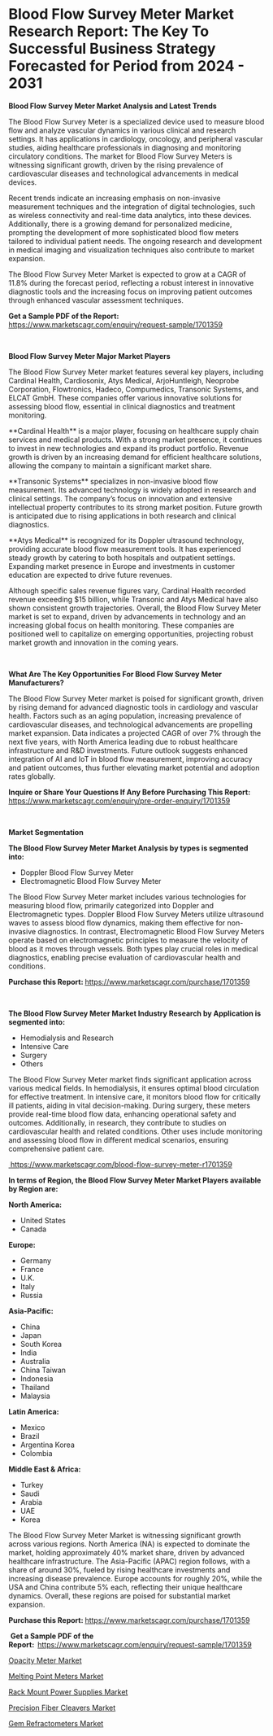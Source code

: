 <p><h1>Blood Flow Survey Meter Market Research Report: The Key To Successful Business Strategy Forecasted for Period from 2024 - 2031</h1></p><p><strong>Blood Flow Survey Meter Market Analysis and Latest Trends</strong></p>
<p><p>The Blood Flow Survey Meter is a specialized device used to measure blood flow and analyze vascular dynamics in various clinical and research settings. It has applications in cardiology, oncology, and peripheral vascular studies, aiding healthcare professionals in diagnosing and monitoring circulatory conditions. The market for Blood Flow Survey Meters is witnessing significant growth, driven by the rising prevalence of cardiovascular diseases and technological advancements in medical devices.</p><p>Recent trends indicate an increasing emphasis on non-invasive measurement techniques and the integration of digital technologies, such as wireless connectivity and real-time data analytics, into these devices. Additionally, there is a growing demand for personalized medicine, prompting the development of more sophisticated blood flow meters tailored to individual patient needs. The ongoing research and development in medical imaging and visualization techniques also contribute to market expansion. </p><p>The Blood Flow Survey Meter Market is expected to grow at a CAGR of 11.8% during the forecast period, reflecting a robust interest in innovative diagnostic tools and the increasing focus on improving patient outcomes through enhanced vascular assessment techniques.</p></p>
<p><strong>Get a Sample PDF of the Report:&nbsp;</strong> <a href="https://www.marketscagr.com/enquiry/request-sample/1701359?utm_campaign=1684&utm_medium=2&utm_source=Github&utm_content=ia&utm_term=21102024&utm_id=blood-flow-survey-meter">https://www.marketscagr.com/enquiry/request-sample/1701359</a></p>
<p>&nbsp;</p>
<p><strong>Blood Flow Survey Meter Major Market Players</strong></p>
<p><p>The Blood Flow Survey Meter market features several key players, including Cardinal Health, Cardiosonix, Atys Medical, ArjoHuntleigh, Neoprobe Corporation, Flowtronics, Hadeco, Compumedics, Transonic Systems, and ELCAT GmbH. These companies offer various innovative solutions for assessing blood flow, essential in clinical diagnostics and treatment monitoring.</p><p>**Cardinal Health** is a major player, focusing on healthcare supply chain services and medical products. With a strong market presence, it continues to invest in new technologies and expand its product portfolio. Revenue growth is driven by an increasing demand for efficient healthcare solutions, allowing the company to maintain a significant market share.</p><p>**Transonic Systems** specializes in non-invasive blood flow measurement. Its advanced technology is widely adopted in research and clinical settings. The company’s focus on innovation and extensive intellectual property contributes to its strong market position. Future growth is anticipated due to rising applications in both research and clinical diagnostics.</p><p>**Atys Medical** is recognized for its Doppler ultrasound technology, providing accurate blood flow measurement tools. It has experienced steady growth by catering to both hospitals and outpatient settings. Expanding market presence in Europe and investments in customer education are expected to drive future revenues.</p><p>Although specific sales revenue figures vary, Cardinal Health recorded revenue exceeding $15 billion, while Transonic and Atys Medical have also shown consistent growth trajectories. Overall, the Blood Flow Survey Meter market is set to expand, driven by advancements in technology and an increasing global focus on health monitoring. These companies are positioned well to capitalize on emerging opportunities, projecting robust market growth and innovation in the coming years.</p></p>
<p>&nbsp;</p>
<p><strong>What Are The Key Opportunities For Blood Flow Survey Meter Manufacturers?</strong></p>
<p><p>The Blood Flow Survey Meter market is poised for significant growth, driven by rising demand for advanced diagnostic tools in cardiology and vascular health. Factors such as an aging population, increasing prevalence of cardiovascular diseases, and technological advancements are propelling market expansion. Data indicates a projected CAGR of over 7% through the next five years, with North America leading due to robust healthcare infrastructure and R&D investments. Future outlook suggests enhanced integration of AI and IoT in blood flow measurement, improving accuracy and patient outcomes, thus further elevating market potential and adoption rates globally.</p></p>
<p><strong>Inquire or Share Your Questions If Any Before Purchasing This Report:</strong> <a href="https://www.marketscagr.com/enquiry/pre-order-enquiry/1701359?utm_campaign=1684&utm_medium=2&utm_source=Github&utm_content=ia&utm_term=21102024&utm_id=blood-flow-survey-meter">https://www.marketscagr.com/enquiry/pre-order-enquiry/1701359</a></p>
<p>&nbsp;</p>
<p><strong>Market Segmentation</strong></p>
<p><strong>The Blood Flow Survey Meter Market Analysis by types is segmented into:</strong></p>
<p><ul><li>Doppler Blood Flow Survey Meter</li><li>Electromagnetic Blood Flow Survey Meter</li></ul></p>
<p><p>The Blood Flow Survey Meter market includes various technologies for measuring blood flow, primarily categorized into Doppler and Electromagnetic types. Doppler Blood Flow Survey Meters utilize ultrasound waves to assess blood flow dynamics, making them effective for non-invasive diagnostics. In contrast, Electromagnetic Blood Flow Survey Meters operate based on electromagnetic principles to measure the velocity of blood as it moves through vessels. Both types play crucial roles in medical diagnostics, enabling precise evaluation of cardiovascular health and conditions.</p></p>
<p><strong>Purchase this Report:&nbsp;</strong><a href="https://www.marketscagr.com/purchase/1701359?utm_campaign=1684&utm_medium=2&utm_source=Github&utm_content=ia&utm_term=21102024&utm_id=blood-flow-survey-meter">https://www.marketscagr.com/purchase/1701359</a></p>
<p>&nbsp;</p>
<p><strong>The Blood Flow Survey Meter Market Industry Research by Application is segmented into:</strong></p>
<p><ul><li>Hemodialysis and Research</li><li>Intensive Care</li><li>Surgery</li><li>Others</li></ul></p>
<p><p>The Blood Flow Survey Meter market finds significant application across various medical fields. In hemodialysis, it ensures optimal blood circulation for effective treatment. In intensive care, it monitors blood flow for critically ill patients, aiding in vital decision-making. During surgery, these meters provide real-time blood flow data, enhancing operational safety and outcomes. Additionally, in research, they contribute to studies on cardiovascular health and related conditions. Other uses include monitoring and assessing blood flow in different medical scenarios, ensuring comprehensive patient care.</p></p>
<p><a href="https://www.marketscagr.com/blood-flow-survey-meter-r1701359?utm_campaign=1684&utm_medium=2&utm_source=Github&utm_content=ia&utm_term=21102024&utm_id=blood-flow-survey-meter">&nbsp;https://www.marketscagr.com/blood-flow-survey-meter-r1701359</a></p>
<p><strong>In terms of Region, the Blood Flow Survey Meter Market Players available by Region are:</strong></p>
<p>
    <p> <strong> North America: </strong>
        <ul>
            <li>United States</li>
            <li>Canada</li>
        </ul>
        </p> 
    <p> <strong> Europe: </strong>
        <ul>
            <li>Germany</li>
            <li>France</li>
            <li>U.K.</li>
            <li>Italy</li>
            <li>Russia</li>
        </ul>
        </p> 
    <p> <strong> Asia-Pacific: </strong>
        <ul>
            <li>China</li>
            <li>Japan</li>
            <li>South Korea</li>
            <li>India</li>
            <li>Australia</li>
            <li>China Taiwan</li>
            <li>Indonesia</li>
            <li>Thailand</li>
            <li>Malaysia</li>
        </ul>
        </p> 
    <p> <strong> Latin America: </strong>
        <ul>
            <li>Mexico</li>
            <li>Brazil</li>
            <li>Argentina Korea</li>
            <li>Colombia</li>
        </ul>
        </p> 
    <p> <strong> Middle East & Africa: </strong>
        <ul>
            <li>Turkey</li>
            <li>Saudi</li>
            <li>Arabia</li>
            <li>UAE</li>
            <li>Korea</li>
        </ul>
    </p>
    </p>
<p><p>The Blood Flow Survey Meter Market is witnessing significant growth across various regions. North America (NA) is expected to dominate the market, holding approximately 40% market share, driven by advanced healthcare infrastructure. The Asia-Pacific (APAC) region follows, with a share of around 30%, fueled by rising healthcare investments and increasing disease prevalence. Europe accounts for roughly 20%, while the USA and China contribute 5% each, reflecting their unique healthcare dynamics. Overall, these regions are poised for substantial market expansion.</p></p>
<p><strong>Purchase this Report: </strong><a href="https://www.marketscagr.com/purchase/1701359?utm_campaign=1684&utm_medium=2&utm_source=Github&utm_content=ia&utm_term=21102024&utm_id=blood-flow-survey-meter">https://www.marketscagr.com/purchase/1701359</a></p>
<p>&nbsp;<strong>Get a Sample PDF of the Report:&nbsp;&nbsp;</strong><a href="https://www.marketscagr.com/enquiry/request-sample/1701359?utm_campaign=1684&utm_medium=2&utm_source=Github&utm_content=ia&utm_term=21102024&utm_id=blood-flow-survey-meter">https://www.marketscagr.com/enquiry/request-sample/1701359</a></p>
<p><strong></strong></p>
<p><p><a href="https://www.linkedin.com/pulse/opacity-meter-market-trends-insights-type-application-analysis-jrdhf?utm_campaign=1684&utm_medium=2&utm_source=Github&utm_content=ia&utm_term=21102024&utm_id=blood-flow-survey-meter">Opacity Meter Market</a></p><p><a href="https://www.linkedin.com/pulse/melting-point-meters-market-size-share-competitive-landscape-pubkf?utm_campaign=1684&utm_medium=2&utm_source=Github&utm_content=ia&utm_term=21102024&utm_id=blood-flow-survey-meter">Melting Point Meters Market</a></p><p><a href="https://www.linkedin.com/pulse/future-trends-global-rack-mount-power-supplies-market-insights-4ycqf?utm_campaign=1684&utm_medium=2&utm_source=Github&utm_content=ia&utm_term=21102024&utm_id=blood-flow-survey-meter">Rack Mount Power Supplies Market</a></p><p><a href="https://www.linkedin.com/pulse/mapping-precision-fiber-cleavers-market-trends-challenges-05nrf?utm_campaign=1684&utm_medium=2&utm_source=Github&utm_content=ia&utm_term=21102024&utm_id=blood-flow-survey-meter">Precision Fiber Cleavers Market</a></p><p><a href="https://www.linkedin.com/pulse/gem-refractometers-market-outlook-complete-industry-analysis-rgkmf?utm_campaign=1684&utm_medium=2&utm_source=Github&utm_content=ia&utm_term=21102024&utm_id=blood-flow-survey-meter">Gem Refractometers Market</a></p></p>
